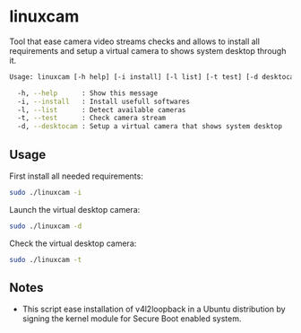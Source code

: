 
# linuxcam

Tool that ease camera video streams checks and allows to install all requirements and setup a virtual camera to shows system desktop through it.

```bash
Usage: linuxcam [-h help] [-i install] [-l list] [-t test] [-d desktocam]

  -h, --help      : Show this message
  -i, --install   : Install usefull softwares
  -l, --list      : Detect available cameras
  -t, --test      : Check camera stream
  -d, --desktocam : Setup a virtual camera that shows system desktop
```

## Usage

First install all needed requirements:

```bash
sudo ./linuxcam -i
```

Launch the virtual desktop camera:

```bash
sudo ./linuxcam -d
```

Check the virtual desktop camera:

```bash
sudo ./linuxcam -t
```

## Notes

- This script ease installation of v4l2loopback in a Ubuntu distribution by signing the kernel module for Secure Boot enabled system.

